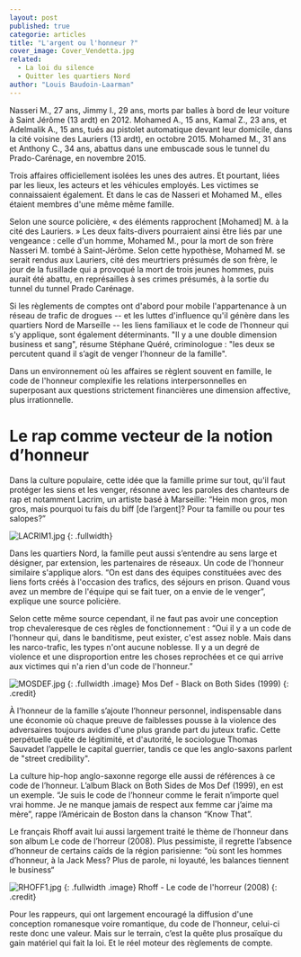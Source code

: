 ```yaml
---
layout: post
published: true
categorie: articles
title: "L'argent ou l'honneur ?"
cover_image: Cover_Vendetta.jpg
related: 
  - La loi du silence
  - Quitter les quartiers Nord
author: "Louis Baudoin-Laarman"
---
```







Nasseri M., 27 ans, Jimmy I., 29 ans, morts par balles à bord de leur voiture à Saint Jérôme (13 ardt) en 2012. Mohamed A., 15 ans, Kamal Z., 23 ans, et Adelmalik A., 15 ans, tués au pistolet automatique devant leur domicile, dans la cité voisine des Lauriers (13 ardt), en octobre 2015. Mohamed M., 31 ans et Anthony C., 34 ans, abattus dans une embuscade sous le tunnel du Prado-Carénage, en novembre 2015.

Trois affaires officiellement isolées les unes des autres. Et pourtant, liées par les lieux, les acteurs et les véhicules employés. Les victimes se connaissaient également. Et dans le cas de Nasseri et Mohamed M., elles étaient membres d'une même même famille. 

Selon une source policière, « des éléments rapprochent [Mohamed] M. à la cité des Lauriers. » Les deux faits-divers pourraient ainsi être liés par une vengeance : celle d'un homme, Mohamed M., pour la mort de son frère Nasseri M. tombé à Saint-Jérôme. Selon cette hypothèse, Mohamed M. se serait rendus aux Lauriers, cité des meurtriers présumés de son frère, le jour de la fusillade qui a provoqué la mort de trois jeunes hommes, puis aurait été abattu, en représailles à ses crimes présumés, à la sortie du tunnel du tunnel Prado Carénage.

Si les règlements de comptes ont d'abord pour mobile l'appartenance à un réseau de trafic de drogues -- et les luttes d'influence qu'il génère dans les quartiers Nord de Marseille -- les liens familiaux et le code de l’honneur qui s'y applique, sont également déterminants. "Il y a une double dimension business et sang", résume Stéphane Quéré, criminologue : "les deux se percutent quand il s’agit de venger l’honneur de la famille".

Dans un environnement où les affaires se règlent souvent en famille, le code de l'honneur complexifie les relations interpersonnelles en superposant aux questions strictement financières une dimension affective, plus irrationnelle. 	

# Le rap comme vecteur de la notion d’honneur

Dans la culture populaire, cette idée que la famille prime sur tout, qu'il faut protéger les siens et les venger, résonne avec les paroles des chanteurs de rap et notamment Lacrim, un artiste basé à Marseille: “Hein mon gros, mon gros, mais pourquoi tu fais du biff [de l’argent]? Pour ta famille ou pour tes salopes?”

![LACRIM1.jpg]({{site.baseurl}}/img/LACRIM1.jpg)
{: .fullwidth}


Dans les quartiers Nord, la famille peut aussi s’entendre au sens large et désigner, par extension, les partenaires de réseaux. Un code de l'honneur similaire s'applique alors. “On est dans des équipes constituées avec des liens forts créés à l'occasion des trafics, des séjours en prison. Quand vous avez un membre de l'équipe qui se fait tuer, on a envie de le venger”, explique une source policière.

Selon cette même source cependant, il ne faut pas avoir une conception trop chevaleresque de ces règles de fonctionnement : “Oui il y a un code de l'honneur qui, dans le banditisme, peut exister, c'est assez noble. Mais dans les narco-trafic, les types n'ont aucune noblesse. Il y a un degré de violence et une disproportion entre les choses reprochées et ce qui arrive aux victimes qui n'a rien d'un code de l'honneur.”

![MOSDEF.jpg]({{site.baseurl}}/img/MOSDEF.jpg)
{: .fullwidth .image}
Mos Def - Black on Both Sides (1999)
{: .credit}

À l’honneur de la famille s’ajoute l’honneur personnel, indispensable dans une économie où chaque preuve de faiblesses pousse à la violence des adversaires toujours avides d'une plus grande part du juteux trafic. Cette perpétuelle quête de légitimité, et d'autorité, le sociologue Thomas Sauvadet l’appelle le capital guerrier, tandis ce que les anglo-saxons parlent de "street credibility". 

La culture hip-hop anglo-saxonne regorge elle aussi de références à ce code de l’honneur. L’album Black on Both Sides de Mos Def (1999), en est un exemple. “Je suis le code de l’honneur comme le ferait n’importe quel vrai homme. Je ne manque jamais de respect aux femme car j’aime ma mère”, rappe l’Américain de Boston dans la chanson “Know That”. 

Le français Rhoff avait lui aussi largement traité le thème de l’honneur dans son album Le code de l’horreur (2008). Plus pessimiste, il regrette l’absence d’honneur de certains caïds de la région parisienne: “où sont les hommes d’honneur, à la Jack Mess? Plus de parole, ni loyauté, les balances tiennent le business“

![RHOFF1.jpg]({{site.baseurl}}/img/RHOFF1.jpg)
{: .fullwidth .image}
Rhoff - Le code de l'horreur (2008)
{: .credit}

Pour les rappeurs, qui ont largement encouragé la diffusion d'une conception romanesque voire romantique, du code de l'honneur, celui-ci reste donc une valeur. Mais sur le terrain, c’est la quête plus prosaïque du gain matériel qui fait la loi. Et le réel moteur des règlements de compte.
